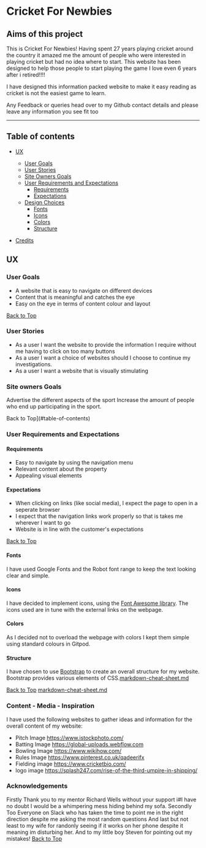 # **Cricket For Newbies**


## **Aims of this project**

This is Cricket For Newbies!
Having spent 27 years playing cricket around the country it amazed me the amount of people who were interested in playing cricket but had no idea where to start.
This website has been designed to help those people to start playing the game I love even 6 years after i retired!!!!

I have designed this information packed website to make it easy reading as cricket is not the easiest game to learn.

Any Feedback or queries head over to my Github contact details and please leave any information you see fit too

---
<a></a>
## Table of contents 

* [UX](#ux)
    * [User Goals](#user-goals)
    * [User Stories](#user-stories)
    * [Site Owners Goals](#site-owners-goals)
    * [User Requirements and Expectations](#user-requirements-and-expectations)
        * [Requirements](#requirements)
        * [Expectations](#expectations)
    * [Design Choices](#design-choices)
        * [Fonts](#fonts)
        * [Icons](#icons)
        * [Colors](#colors)
        * [Structure](#structure)

* [Credits](#credits)

<a name="ux"></a>
## **UX**
<a></a>
### **User Goals**

* A website that is easy to navigate on different devices
* Content that is meaningful and catches the eye
* Easy on the eye in terms of content colour and layout

[Back to Top](#table-of-contents)

<a></a>
### **User Stories**

* As a user I want the website to provide the information I require without me having to click on too many buttons
* As a user I want a choice of websites should I choose to continue my investigations.
* As a user I want a website that is visually stimulating

<a></a>
### **Site owners Goals**
Advertise the different aspects of the sport
Increase the amount of people who end up participating in the sport.

Back to Top](#table-of-contents)

<a></a>
### **User Requirements and Expectations**

<a></a>
#### Requirements
* Easy to navigate by using the navigation menu
* Relevant content about the property
* Appealing visual elements

<a></a>
#### Expectations
* When clicking on links (like social media), I expect the page to open in a seperate browser
* I expect that the navigation links work properly so that is takes me wherever I want to go
* Website is in line with the customer's expectations

[Back to Top](#table-of-contents)

<a></a>
#### Fonts
I have used Google Fonts and the Robot font range to keep the text looking clear and simple.

<a></a>
#### Icons
I have decided to implement icons, using the [Font Awesome library](https://fontawesome.com/ "Font Awesome"). The icons used are in tune with the external links on the webpage.

<a></a>
#### Colors
As I decided not to overload the webpage with colors I kept them simple using standard colours in Gitpod.

<a></a>
#### Structure
I have chosen to use [Bootstrap](https://getbootstrap.com/) to create an overall structure for my website. 
Bootstrap provides various elements of CSS.[markdown-cheat-sheet.md](https://github.com/lofty5276uk/Cricket-for-Newbies/files/6784916/markdown-cheat-sheet.md)

[Back to Top](#table-of-contents)
[markdown-cheat-sheet.md](https://github.com/lofty5276uk/Cricket-for-Newbies/files/6784918/markdown-cheat-sheet.md)

### Content - Media - Inspiration

I have used the following websites to gather ideas and information for the overall content of my website: 

* Pitch Image https://www.istockphoto.com/
* Batting Image https://global-uploads.webflow.com
* Bowling Image https://www.wikihow.com/
* Rules Image https://www.pinterest.co.uk/qadeerifx
* Fielding image https://www.cricketbio.com/
* logo image https://splash247.com/rise-of-the-third-umpire-in-shipping/



### Acknowledgements

Firstly Thank you to my mentor Richard Wells without your support i#I have no doubt I would be a whimpering mess hiding behind my sofa.
Secondly Too Everyone on Slack who has taken the time to point me in the right direction despite me asking the most random questions
And last but not least to my wife for randonly seeing if it works on her phone despite it meaning im disturbing her.  And to my little boy Steven for pointing out my mistakes!
[Back to Top](#table-of-contents)
